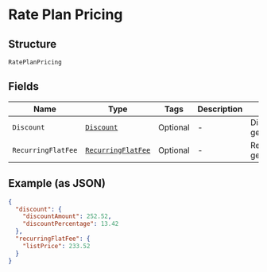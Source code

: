 
# Rate Plan Pricing

## Structure

`RatePlanPricing`

## Fields

| Name | Type | Tags | Description | Getter | Setter |
|  --- | --- | --- | --- | --- | --- |
| `Discount` | [`Discount`](../../doc/models/discount.md) | Optional | - | Discount getDiscount() | setDiscount(Discount discount) |
| `RecurringFlatFee` | [`RecurringFlatFee`](../../doc/models/recurring-flat-fee.md) | Optional | - | RecurringFlatFee getRecurringFlatFee() | setRecurringFlatFee(RecurringFlatFee recurringFlatFee) |

## Example (as JSON)

```json
{
  "discount": {
    "discountAmount": 252.52,
    "discountPercentage": 13.42
  },
  "recurringFlatFee": {
    "listPrice": 233.52
  }
}
```

